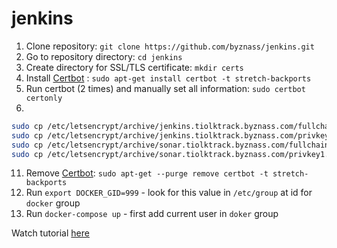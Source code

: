# jenkins

1. Clone repository: `git clone https://github.com/byznass/jenkins.git`
2. Go to repository directory: `cd jenkins`
3. Create directory for SSL/TLS certificate: `mkdir certs`
7. Install [Certbot](https://certbot.eff.org) : `sudo apt-get install certbot -t stretch-backports`
8. Run certbot (2 times) and manually set all information: `sudo certbot certonly`
9. 
```bash
sudo cp /etc/letsencrypt/archive/jenkins.tiolktrack.byznass.com/fullchain1.pem certs/jenkins-fullchain.crt
sudo cp /etc/letsencrypt/archive/jenkins.tiolktrack.byznass.com/privkey1.pem certs/jenkins-privkey.ke
sudo cp /etc/letsencrypt/archive/sonar.tiolktrack.byznass.com/fullchain1.pem certs/sonar-fullchain.crt
sudo cp /etc/letsencrypt/archive/sonar.tiolktrack.byznass.com/privkey1.pem certs/sonar-privkey.key
```
11. Remove [Certbot](https://certbot.eff.org): `sudo apt-get --purge remove certbot -t stretch-backports`
13. Run `export DOCKER_GID=999` - look for this value in `/etc/group` at id for `docker` group
15. Run `docker-compose up` - first add current user in `doker` group 

Watch tutorial [here](https://youtu.be/VhnVoYd-cjQ)
